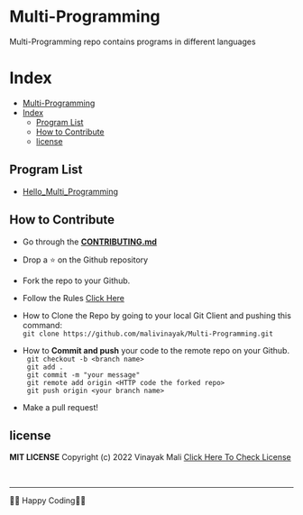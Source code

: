 # Multi-Programming

Multi-Programming repo contains programs in different languages

# Index
- [Multi-Programming](#multi-programming)
- [Index](#index)
  - [Program List](#program-list)
  - [How to Contribute](#how-to-contribute)
  - [license](#license)

## Program List

* [Hello_Multi_Programming](Program_List/Hello_Multi-Programming/)

## How to Contribute 

* Go through the [**CONTRIBUTING.md**](CONTRIBUTING.md) 

* Drop a :star: on the Github repository<br/>
* Fork the repo to your Github.<br/>
* Follow the Rules [Click Here](CONTRIBUTING.md) 

* How to Clone the Repo by going to your local Git Client and pushing this command: <br/>
	```git clone https://github.com/malivinayak/Multi-Programming.git```

* How to **Commit and push** your code to the remote repo on your Github.<br/>
` git checkout -b <branch name>`<br/>
` git add .`<br/>
` git commit -m "your message"`<br/>
` git remote add origin <HTTP code the forked repo>`<br/>
` git push origin <your branch name>`<br/>

* Make a pull request!

## license
**MIT LICENSE** Copyright (c) 2022 Vinayak Mali
[Click Here To Check License](LICENSE)

<br>

---
👨‍💻 Happy Coding👨‍💻
